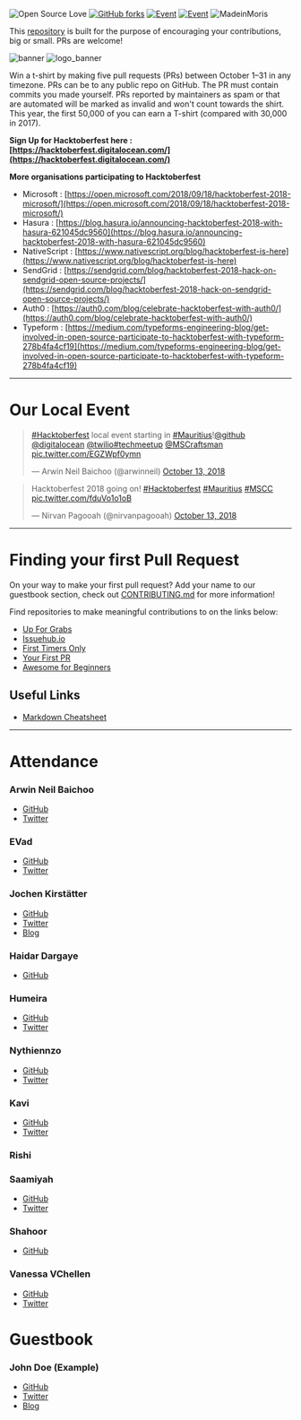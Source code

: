 ![Open Source Love](https://img.shields.io/badge/Open%20Source-%E2%9D%A4-pink.svg)  [![GitHub forks](https://img.shields.io/github/forks/arwinneil/hacktoberfest-mauritius.svg)](https://github.com/arwinneil/hacktoberfest-mauritius/network) 
[![Event](https://img.shields.io/badge/event-meetup-red.svg)](https://www.meetup.com/MauritiusSoftwareCraftsmanshipCommunity/events/254965197/)
[![Event](https://img.shields.io/badge/hosted%20by-Extension%20Interactive-blue.svg)](http://extension-interactive.com/)
![MadeinMoris](https://img.shields.io/badge/Made%20in-Moris-green.svg)

This [repository](https://github.com/arwinneil/hacktoberfest-mauritius) is built for the purpose of encouraging your contributions, big or small. PRs are welcome!

![banner](/assets/banner.jpg)
![logo_banner](/assets/hacktoberfest_banner.png)

Win a t-shirt by making five pull requests (PRs) between October 1–31 in any timezone. PRs can be to any public repo on GitHub. The PR must contain commits you made yourself. PRs reported by maintainers as spam or that are automated will be marked as invalid and won't count towards the shirt. This year, the first 50,000 of you can earn a T-shirt (compared with 30,000 in 2017).

__Sign Up for Hacktoberfest here : [https://hacktoberfest.digitalocean.com/](https://hacktoberfest.digitalocean.com/)__

__More organisations participating to Hacktoberfest__
- Microsoft : [https://open.microsoft.com/2018/09/18/hacktoberfest-2018-microsoft/](https://open.microsoft.com/2018/09/18/hacktoberfest-2018-microsoft/)
- Hasura : [https://blog.hasura.io/announcing-hacktoberfest-2018-with-hasura-621045dc9560](https://blog.hasura.io/announcing-hacktoberfest-2018-with-hasura-621045dc9560)
- NativeScript : [https://www.nativescript.org/blog/hacktoberfest-is-here](https://www.nativescript.org/blog/hacktoberfest-is-here)
- SendGrid : [https://sendgrid.com/blog/hacktoberfest-2018-hack-on-sendgrid-open-source-projects/](https://sendgrid.com/blog/hacktoberfest-2018-hack-on-sendgrid-open-source-projects/)
- Auth0 : [https://auth0.com/blog/celebrate-hacktoberfest-with-auth0/](https://auth0.com/blog/celebrate-hacktoberfest-with-auth0/)
- Typeform : [https://medium.com/typeforms-engineering-blog/get-involved-in-open-source-participate-to-hacktoberfest-with-typeform-278b4fa4cf19](https://medium.com/typeforms-engineering-blog/get-involved-in-open-source-participate-to-hacktoberfest-with-typeform-278b4fa4cf19)

---

# Our Local Event
<blockquote class="twitter-tweet" data-lang="en"><p lang="en" dir="ltr"><a href="https://twitter.com/hashtag/Hacktoberfest?src=hash&amp;ref_src=twsrc%5Etfw">#Hacktoberfest</a> local event starting in <a href="https://twitter.com/hashtag/Mauritius?src=hash&amp;ref_src=twsrc%5Etfw">#Mauritius</a>!<a href="https://twitter.com/github?ref_src=twsrc%5Etfw">@github</a> <a href="https://twitter.com/digitalocean?ref_src=twsrc%5Etfw">@digitalocean</a> <a href="https://twitter.com/twilio?ref_src=twsrc%5Etfw">@twilio</a><a href="https://twitter.com/hashtag/techmeetup?src=hash&amp;ref_src=twsrc%5Etfw">#techmeetup</a> <a href="https://twitter.com/MSCraftsman?ref_src=twsrc%5Etfw">@MSCraftsman</a> <a href="https://t.co/EGZWpf0ymn">pic.twitter.com/EGZWpf0ymn</a></p>&mdash; Arwin Neil Baichoo (@arwinneil) <a href="https://twitter.com/arwinneil/status/1051001617670123523?ref_src=twsrc%5Etfw">October 13, 2018</a></blockquote>

<blockquote class="twitter-tweet" data-lang="en"><p lang="en" dir="ltr">Hacktoberfest 2018 going on! <a href="https://twitter.com/hashtag/Hacktoberfest?src=hash&amp;ref_src=twsrc%5Etfw">#Hacktoberfest</a> <a href="https://twitter.com/hashtag/Mauritius?src=hash&amp;ref_src=twsrc%5Etfw">#Mauritius</a> <a href="https://twitter.com/hashtag/MSCC?src=hash&amp;ref_src=twsrc%5Etfw">#MSCC</a> <a href="https://t.co/fduVo1o1oB">pic.twitter.com/fduVo1o1oB</a></p>&mdash; Nirvan Pagooah (@nirvanpagooah) <a href="https://twitter.com/nirvanpagooah/status/1051046806598111233?ref_src=twsrc%5Etfw">October 13, 2018</a></blockquote><script async src="https://platform.twitter.com/widgets.js" charset="utf-8"></script>

---

# Finding your first Pull Request
On your way to make your first pull request? Add your name to our guestbook section, check out [CONTRIBUTING.md](CONTRIBUTING.md) for more information!

Find repositories to make meaningful contributions to on the links below:

- [Up For Grabs](https://up-for-grabs.net/)
- [Issuehub.io](http://issuehub.io/)
- [First Timers Only](https://www.firsttimersonly.com/)
- [Your First PR](http://yourfirstpr.github.io/)
- [Awesome for Beginners](https://github.com/mungell/awesome-for-beginners)

## Useful Links
- [Markdown Cheatsheet](https://github.com/adam-p/markdown-here/wiki/Markdown-Cheatsheet)

---

# Attendance
### Arwin Neil Baichoo
- [GitHub](https://github.com/arwinneil)
- [Twitter](https://twitter.com/arwinneil)

### EVad
- [GitHub](https://github.com/azezezaaa)
- [Twitter](https://twitter.com/azezezaaa)

### Jochen Kirstätter
- [GitHub](https://github.com/jochenkirstaetter)
- [Twitter](https://twitter.com/jkirstaetter)
- [Blog](https://jochen.kirstaetter.name)  

### Haidar Dargaye
-  [GitHub](https://github.com/haidarknightfury)

### Humeira
- [GitHub](https://github.com/Humeira)
- [Twitter](https://twitter.com/echdee)

### Nythiennzo
- [GitHub](https://github.com/Nythiennzo)
- [Twitter](https://twitter.com/Nythiennzo)

### Kavi
- [GitHub](https://github.com/KnightRag)
- [Twitter](https://twitter.com/Knight_Rag)

### Rishi

### Saamiyah
- [GitHub](https://github.com/saamiyah)
- [Twitter](https://twitter.com/smearthelove)

### Shahoor
- [GitHub](https://github.com/El-Psy-Congrooo)

### Vanessa VChellen
- [GitHub](https://github.com/vchellen)
- [Twitter](https://twitter.com/VanessaChellen)

# Guestbook

### John Doe (Example)
 - [GitHub](https://github.com/yourname)  
 - [Twitter](https://twitter.com/yourhandle)  
 - [Blog](https://www.example.com)  
